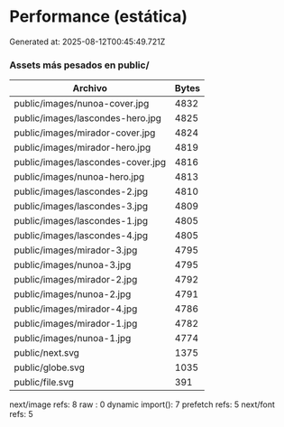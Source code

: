 # Performance (estática)

Generated at: 2025-08-12T00:45:49.721Z

### Assets más pesados en public/
| Archivo | Bytes |
| --- | --- |
| public/images/nunoa-cover.jpg | 4832 |
| public/images/lascondes-hero.jpg | 4825 |
| public/images/mirador-cover.jpg | 4824 |
| public/images/mirador-hero.jpg | 4819 |
| public/images/lascondes-cover.jpg | 4816 |
| public/images/nunoa-hero.jpg | 4813 |
| public/images/lascondes-2.jpg | 4810 |
| public/images/lascondes-3.jpg | 4809 |
| public/images/lascondes-1.jpg | 4805 |
| public/images/lascondes-4.jpg | 4805 |
| public/images/mirador-3.jpg | 4795 |
| public/images/nunoa-3.jpg | 4795 |
| public/images/mirador-2.jpg | 4792 |
| public/images/nunoa-2.jpg | 4791 |
| public/images/mirador-4.jpg | 4786 |
| public/images/mirador-1.jpg | 4782 |
| public/images/nunoa-1.jpg | 4774 |
| public/next.svg | 1375 |
| public/globe.svg | 1035 |
| public/file.svg | 391 |

next/image refs: 8
raw <img>: 0
dynamic import(): 7
prefetch refs: 5
next/font refs: 5
